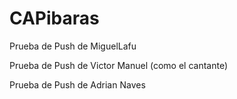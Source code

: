# CAPibaras

Prueba de Push de MiguelLafu

Prueba de Push de Victor Manuel (como el cantante)

Prueba de Push de Adrian Naves